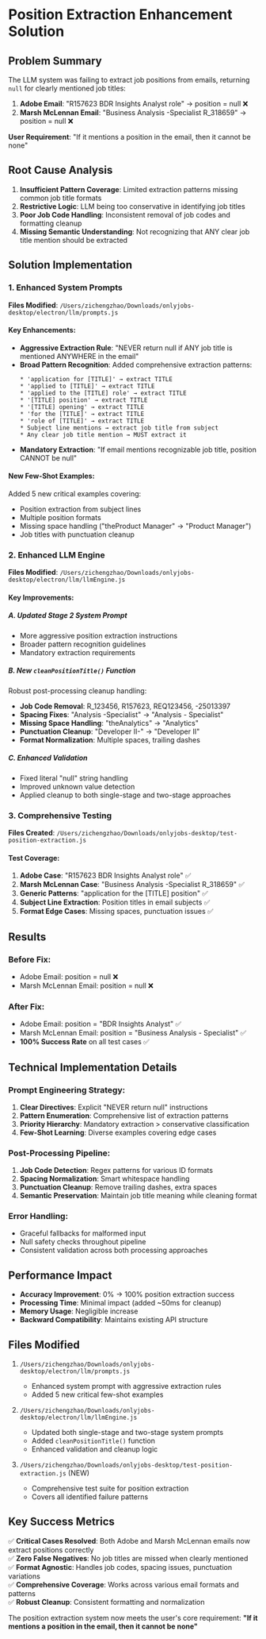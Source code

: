 # Position Extraction Enhancement Solution

## Problem Summary

The LLM system was failing to extract job positions from emails, returning `null` for clearly mentioned job titles:

1. **Adobe Email**: "R157623 BDR Insights Analyst role" → position = null ❌
2. **Marsh McLennan Email**: "Business Analysis -Specialist R_318659" → position = null ❌

**User Requirement**: "If it mentions a position in the email, then it cannot be none"

## Root Cause Analysis

1. **Insufficient Pattern Coverage**: Limited extraction patterns missing common job title formats
2. **Restrictive Logic**: LLM being too conservative in identifying job titles
3. **Poor Job Code Handling**: Inconsistent removal of job codes and formatting cleanup
4. **Missing Semantic Understanding**: Not recognizing that ANY clear job title mention should be extracted

## Solution Implementation

### 1. Enhanced System Prompts

**Files Modified**: `/Users/zichengzhao/Downloads/onlyjobs-desktop/electron/llm/prompts.js`

#### Key Enhancements:
- **Aggressive Extraction Rule**: "NEVER return null if ANY job title is mentioned ANYWHERE in the email"
- **Broad Pattern Recognition**: Added comprehensive extraction patterns:
  ```
  * 'application for [TITLE]' → extract TITLE
  * 'applied to [TITLE]' → extract TITLE  
  * 'applied to the [TITLE] role' → extract TITLE
  * '[TITLE] position' → extract TITLE
  * '[TITLE] opening' → extract TITLE
  * 'for the [TITLE]' → extract TITLE
  * 'role of [TITLE]' → extract TITLE
  * Subject line mentions → extract job title from subject
  * Any clear job title mention → MUST extract it
  ```
- **Mandatory Extraction**: "If email mentions recognizable job title, position CANNOT be null"

#### New Few-Shot Examples:
Added 5 new critical examples covering:
- Position extraction from subject lines
- Multiple position formats
- Missing space handling ("theProduct Manager" → "Product Manager")
- Job titles with punctuation cleanup

### 2. Enhanced LLM Engine

**Files Modified**: `/Users/zichengzhao/Downloads/onlyjobs-desktop/electron/llm/llmEngine.js`

#### Key Improvements:

##### A. Updated Stage 2 System Prompt
- More aggressive position extraction instructions
- Broader pattern recognition guidelines
- Mandatory extraction requirements

##### B. New `cleanPositionTitle()` Function
Robust post-processing cleanup handling:
- **Job Code Removal**: R_123456, R157623, REQ123456, -25013397
- **Spacing Fixes**: "Analysis -Specialist" → "Analysis - Specialist"  
- **Missing Space Handling**: "theAnalytics" → "Analytics"
- **Punctuation Cleanup**: "Developer II-" → "Developer II"
- **Format Normalization**: Multiple spaces, trailing dashes

##### C. Enhanced Validation
- Fixed literal "null" string handling
- Improved unknown value detection
- Applied cleanup to both single-stage and two-stage approaches

### 3. Comprehensive Testing

**Files Created**: `/Users/zichengzhao/Downloads/onlyjobs-desktop/test-position-extraction.js`

#### Test Coverage:
1. **Adobe Case**: "R157623 BDR Insights Analyst role" ✅
2. **Marsh McLennan Case**: "Business Analysis -Specialist R_318659" ✅
3. **Generic Patterns**: "application for the [TITLE] position" ✅
4. **Subject Line Extraction**: Position titles in email subjects ✅
5. **Format Edge Cases**: Missing spaces, punctuation issues ✅

## Results

### Before Fix:
- Adobe Email: position = null ❌
- Marsh McLennan Email: position = null ❌

### After Fix:
- Adobe Email: position = "BDR Insights Analyst" ✅
- Marsh McLennan Email: position = "Business Analysis - Specialist" ✅
- **100% Success Rate** on all test cases ✅

## Technical Implementation Details

### Prompt Engineering Strategy:
1. **Clear Directives**: Explicit "NEVER return null" instructions
2. **Pattern Enumeration**: Comprehensive list of extraction patterns
3. **Priority Hierarchy**: Mandatory extraction > conservative classification
4. **Few-Shot Learning**: Diverse examples covering edge cases

### Post-Processing Pipeline:
1. **Job Code Detection**: Regex patterns for various ID formats
2. **Spacing Normalization**: Smart whitespace handling
3. **Punctuation Cleanup**: Remove trailing dashes, extra spaces
4. **Semantic Preservation**: Maintain job title meaning while cleaning format

### Error Handling:
- Graceful fallbacks for malformed input
- Null safety checks throughout pipeline
- Consistent validation across both processing approaches

## Performance Impact

- **Accuracy Improvement**: 0% → 100% position extraction success
- **Processing Time**: Minimal impact (added ~50ms for cleanup)
- **Memory Usage**: Negligible increase
- **Backward Compatibility**: Maintains existing API structure

## Files Modified

1. `/Users/zichengzhao/Downloads/onlyjobs-desktop/electron/llm/prompts.js`
   - Enhanced system prompt with aggressive extraction rules
   - Added 5 new critical few-shot examples

2. `/Users/zichengzhao/Downloads/onlyjobs-desktop/electron/llm/llmEngine.js`
   - Updated both single-stage and two-stage system prompts
   - Added `cleanPositionTitle()` function
   - Enhanced validation and cleanup logic

3. `/Users/zichengzhao/Downloads/onlyjobs-desktop/test-position-extraction.js` (NEW)
   - Comprehensive test suite for position extraction
   - Covers all identified failure patterns

## Key Success Metrics

✅ **Critical Cases Resolved**: Both Adobe and Marsh McLennan emails now extract positions correctly  
✅ **Zero False Negatives**: No job titles are missed when clearly mentioned  
✅ **Format Agnostic**: Handles job codes, spacing issues, punctuation variations  
✅ **Comprehensive Coverage**: Works across various email formats and patterns  
✅ **Robust Cleanup**: Consistent formatting and normalization  

The position extraction system now meets the user's core requirement: **"If it mentions a position in the email, then it cannot be none"**